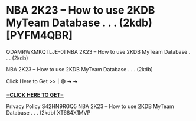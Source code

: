 # NBA 2K23 – How to use 2KDB MyTeam Database . . . (2kdb) [PYFM4QBR]

QDAMRWKMKQ [LJE-0] NBA 2K23 – How to use 2KDB MyTeam Database . . . (2kdb)

NBA 2K23 – How to use 2KDB MyTeam Database . . . (2kdb)

Click Here to Get >> | 🟢 ➜ ➜ 

**[=CLICK HERE TO GET=](https://www.google.com/url?q=https%3A%2F%2Fappbitly.com%2FKjIye)**

Privacy Policy S42HN9RGQ5 NBA 2K23 – How to use 2KDB MyTeam Database . . . (2kdb) XT684X1MVP

